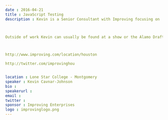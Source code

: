 ```yaml
---
date : 2016-04-21
title : JavaScript Testing
description : Kevin is a Senior Consultant with Improving focusing on .NET and web development, with an academic background in user experience.  Over the last 10 years he’s worked in energy, healthcare, eCommerce, and anywhere challenges can be found.  He loves hosting and attending user groups and meetups.

Outside of work Kevin can usually be found at a show or the Alamo Drafthouse.  He has won his Oscar prediction pool three years running.

http://www.improving.com/location/houston
http://twitter.com/improvinghou

location : Lone Star College - Montgomery
speaker : Kevin Cavnar-Johnson
bio : 
speakerurl : 
email : 
twitter : 
sponsor : Improving Enterprises
logo : improvinglogo.png
---
```

